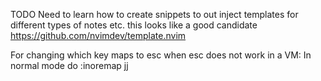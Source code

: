 TODO Need to learn how to create snippets to out inject templates for different
types of notes etc.
this looks like a good candidate https://github.com/nvimdev/template.nvim

For changing which key maps to esc when esc does not work in a VM:
In normal mode do :inoremap jj <esc>
